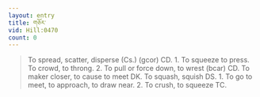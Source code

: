 ```yaml
---
layout: entry
title: གཅོར་
vid: Hill:0470
count: 0
---
```

> To spread, scatter, disperse (Cs\.) (gcor) CD\. 1\. To squeeze to press\. To crowd, to throng\. 2\. To pull or force down, to wrest (bcar) CD\. To maker closer, to cause to meet DK\. To squash, squish DS\. 1\. To go to meet, to approach, to draw near\. 2\. To crush, to squeeze TC\.


